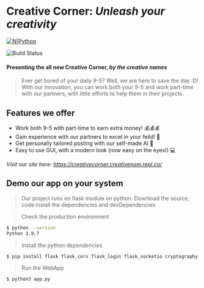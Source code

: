 # Creative Corner: _Unleash your creativity_

[![N|Python](https://www.python.org/static/community_logos/python-powered-w-200x80.png)](https://www.python.org/)

![Build Status](https://travis-ci.org/joemccann/dillinger.svg?branch=master)

#### Presenting the all new Creative Corner, _by the creative names_
> Ever get bored of your daily 9-5? Well, we are here to save the day :D! With our innovation, you can work both your 9-5 and work part-time with our partners, with little efforts to help them in their projects.

## Features we offer

- Work both 9-5 with part-time to earn extra money! 💰💰💰
- Gain experience with our partners to excel in your feild! 👷
- Get personally tailored posting with our self-made AI 🤖
- Easy to use GUI, with a modern look (now easy on the eyes!) 💻

_Visit our site here: https://creativecorner.creativenom.repl.co/_

## Demo our app on your system

> Our project runs on flask module on python. Download the source, code install the dependencies and devDependencies

> Check the production environment
```sh
$ python --version
Python 3.9.7
```
> Install the python dependencies
```python
$ pip install flask flask_cors flask_login flask_socketio cryptography flask_sqlalchemy
```

> Run the WebApp

```python
$ python3 app.py
```
